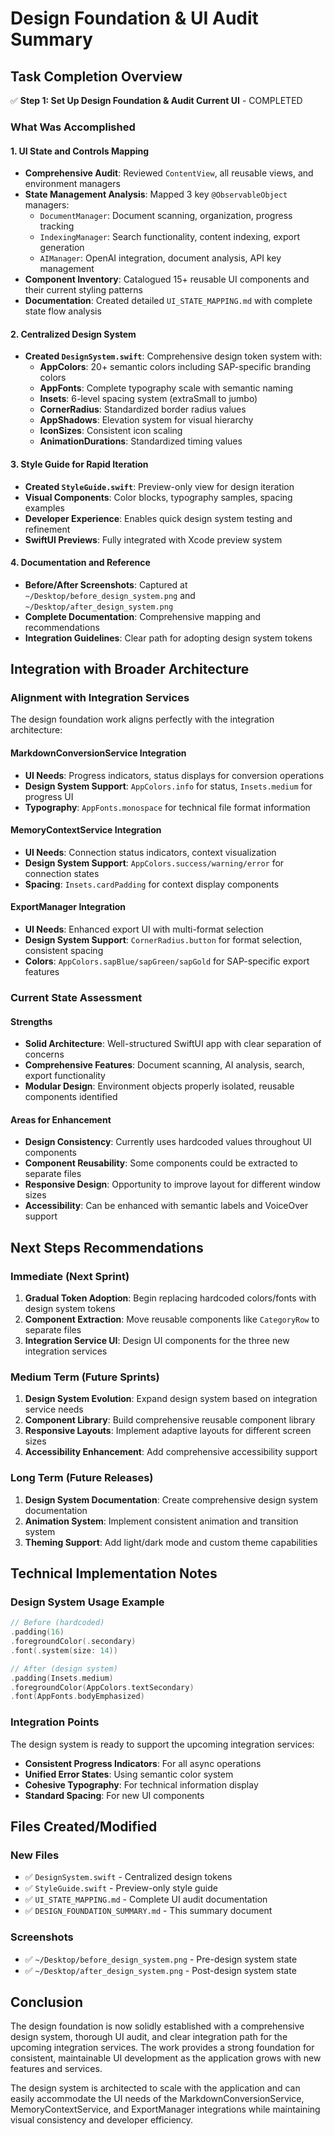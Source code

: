 # Design Foundation & UI Audit Summary

## Task Completion Overview

✅ **Step 1: Set Up Design Foundation & Audit Current UI** - COMPLETED

### What Was Accomplished

#### 1. UI State and Controls Mapping
- **Comprehensive Audit**: Reviewed `ContentView`, all reusable views, and environment managers
- **State Management Analysis**: Mapped 3 key `@ObservableObject` managers:
  - `DocumentManager`: Document scanning, organization, progress tracking
  - `IndexingManager`: Search functionality, content indexing, export generation  
  - `AIManager`: OpenAI integration, document analysis, API key management
- **Component Inventory**: Catalogued 15+ reusable UI components and their current styling patterns
- **Documentation**: Created detailed `UI_STATE_MAPPING.md` with complete state flow analysis

#### 2. Centralized Design System
- **Created `DesignSystem.swift`**: Comprehensive design token system with:
  - **AppColors**: 20+ semantic colors including SAP-specific branding colors
  - **AppFonts**: Complete typography scale with semantic naming
  - **Insets**: 6-level spacing system (extraSmall to jumbo) 
  - **CornerRadius**: Standardized border radius values
  - **AppShadows**: Elevation system for visual hierarchy
  - **IconSizes**: Consistent icon scaling
  - **AnimationDurations**: Standardized timing values

#### 3. Style Guide for Rapid Iteration
- **Created `StyleGuide.swift`**: Preview-only view for design iteration
- **Visual Components**: Color blocks, typography samples, spacing examples
- **Developer Experience**: Enables quick design system testing and refinement
- **SwiftUI Previews**: Fully integrated with Xcode preview system

#### 4. Documentation and Reference
- **Before/After Screenshots**: Captured at `~/Desktop/before_design_system.png` and `~/Desktop/after_design_system.png`
- **Complete Documentation**: Comprehensive mapping and recommendations
- **Integration Guidelines**: Clear path for adopting design system tokens

## Integration with Broader Architecture

### Alignment with Integration Services
The design foundation work aligns perfectly with the integration architecture:

#### MarkdownConversionService Integration
- **UI Needs**: Progress indicators, status displays for conversion operations
- **Design System Support**: `AppColors.info` for status, `Insets.medium` for progress UI
- **Typography**: `AppFonts.monospace` for technical file format information

#### MemoryContextService Integration  
- **UI Needs**: Connection status indicators, context visualization
- **Design System Support**: `AppColors.success/warning/error` for connection states
- **Spacing**: `Insets.cardPadding` for context display components

#### ExportManager Integration
- **UI Needs**: Enhanced export UI with multi-format selection
- **Design System Support**: `CornerRadius.button` for format selection, consistent spacing
- **Colors**: `AppColors.sapBlue/sapGreen/sapGold` for SAP-specific export features

### Current State Assessment

#### Strengths
- **Solid Architecture**: Well-structured SwiftUI app with clear separation of concerns
- **Comprehensive Features**: Document scanning, AI analysis, search, export functionality
- **Modular Design**: Environment objects properly isolated, reusable components identified

#### Areas for Enhancement
- **Design Consistency**: Currently uses hardcoded values throughout UI components
- **Component Reusability**: Some components could be extracted to separate files
- **Responsive Design**: Opportunity to improve layout for different window sizes
- **Accessibility**: Can be enhanced with semantic labels and VoiceOver support

## Next Steps Recommendations

### Immediate (Next Sprint)
1. **Gradual Token Adoption**: Begin replacing hardcoded colors/fonts with design system tokens
2. **Component Extraction**: Move reusable components like `CategoryRow` to separate files
3. **Integration Service UI**: Design UI components for the three new integration services

### Medium Term (Future Sprints)
1. **Design System Evolution**: Expand design system based on integration service needs
2. **Component Library**: Build comprehensive reusable component library
3. **Responsive Layouts**: Implement adaptive layouts for different screen sizes
4. **Accessibility Enhancement**: Add comprehensive accessibility support

### Long Term (Future Releases)
1. **Design System Documentation**: Create comprehensive design system documentation
2. **Animation System**: Implement consistent animation and transition system
3. **Theming Support**: Add light/dark mode and custom theme capabilities

## Technical Implementation Notes

### Design System Usage Example
```swift
// Before (hardcoded)
.padding(16)
.foregroundColor(.secondary)
.font(.system(size: 14))

// After (design system)
.padding(Insets.medium)
.foregroundColor(AppColors.textSecondary)
.font(AppFonts.bodyEmphasized)
```

### Integration Points
The design system is ready to support the upcoming integration services:
- **Consistent Progress Indicators**: For all async operations
- **Unified Error States**: Using semantic color system
- **Cohesive Typography**: For technical information display
- **Standard Spacing**: For new UI components

## Files Created/Modified

### New Files
- ✅ `DesignSystem.swift` - Centralized design tokens
- ✅ `StyleGuide.swift` - Preview-only style guide  
- ✅ `UI_STATE_MAPPING.md` - Complete UI audit documentation
- ✅ `DESIGN_FOUNDATION_SUMMARY.md` - This summary document

### Screenshots
- ✅ `~/Desktop/before_design_system.png` - Pre-design system state
- ✅ `~/Desktop/after_design_system.png` - Post-design system state

## Conclusion

The design foundation is now solidly established with a comprehensive design system, thorough UI audit, and clear integration path for the upcoming integration services. The work provides a strong foundation for consistent, maintainable UI development as the application grows with new features and services.

The design system is architected to scale with the application and can easily accommodate the UI needs of the MarkdownConversionService, MemoryContextService, and ExportManager integrations while maintaining visual consistency and developer efficiency.
